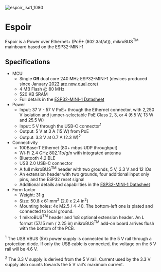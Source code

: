 ![espoir_iso1_1080](https://user-images.githubusercontent.com/52324318/171322710-7c2c5553-c87c-41e2-900a-6afc86acddeb.jpg)

# Espoir
Espoir is a Power over Ethernet+ (PoE+ (802.3af/at)), mikroBUS<sup>TM</sup> mainboard based on the ESP32-MINI-1.

## Specifications
- MCU
  - Single **OR** dual core 240 MHz ESP32-MINI-1 (devices produced since January 2022 [are now dual core](https://www.espressif.com/sites/default/files/pcn_downloads/PCN-2021-021%20ESP32-U4WDH%20%E5%8D%87%E7%BA%A7%E4%B8%BA%E5%8F%8C%E6%A0%B8%E5%A4%84%E7%90%86%E5%99%A8%E4%BA%A7%E5%93%81_1.pdf))
  - 4 MB Flash @ 80 MHz
  - 520 KB SRAM
  - Full details in the [ESP32-MINI-1 Datasheet](https://www.espressif.com/sites/default/files/documentation/esp32-mini-1_datasheet_en.pdf)
- Power
  - Input: 37 V - 57 V PoE+ through the Ethernet connector, with 2,250 V isolation and jumper-selectable PoE Class 2, 3, or 4 (6.5 W, 13 W and 25.5 W)
  - Input: 5 V through the USB-C connector<sup>1</sup>
  - Output: 5 V at 3 A (15 W) from PoE
  - Output: 3.3 V at 0.7 A (2.3 W)<sup>2</sup>
- Connectivity
  - 100Base-T Ethernet (80+ mbps UDP throughput)
  - Wi-Fi 2.4 GHz 802.11b/g/n with integrated antenna
  - Bluetooth 4.2 BLE
  - USB 2.0 USB-C connector
  - A full mikroBUS<sup>TM</sup> header with two grounds, 5 V, 3.3 V and 12 IOs
  - An extension header with two grounds, four additional input only pins, and the ESP32 reset signal
  - Additional details and capabilities in the [ESP32-MINI-1 Datasheet](https://www.espressif.com/sites/default/files/documentation/esp32-mini-1_datasheet_en.pdf)
- Form factor
  - Weight: 31 g
  - Size: 50.8 x 61 mm<sup>2</sup> (2.0 x 2.4 in<sup>2</sup>)
  - Mounting holes: 4x M2.5 / 4-40. The bottom-left one is plated and connected to local ground.
  - 1 mikroBUS<sup>TM</sup> header and 1x8 optional extension header. An L format (57.15 mm / 2.25 in) mikroBUS<sup>TM</sup> add-on board arrives flush with the bottom of the PCB.

<sup>1</sup> The USB VBUS (5V) power supply is connected to the 5 V rail through a protection diode. If only the USB cable is connected, the voltage on the 5 V rail will be 4.6 V.

<sup>2</sup> The 3.3 V supply is derived from the 5 V rail. Current used by the 3.3 V supply also counts towards the 5 V rail's maximum current.
